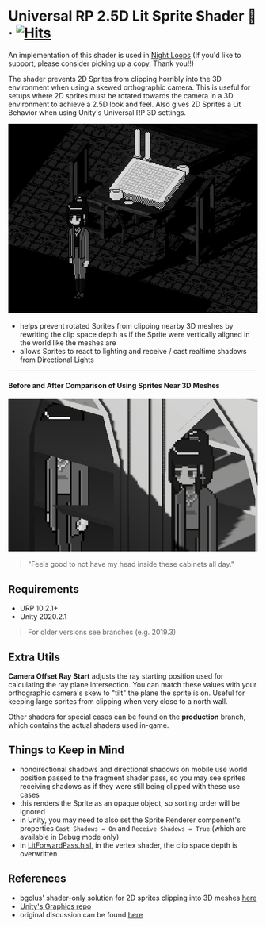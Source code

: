 # Universal RP 2.5D Lit Sprite Shader 🖤 &middot; [![Hits](https://hits.seeyoufarm.com/api/count/incr/badge.svg?url=https%3A%2F%2Fgithub.com%2Fluo-boa%2Funity-URP-2.5D-lit-shader&count_bg=%2379C83D&title_bg=%23555555&icon=&icon_color=%23E7E7E7&title=hits&edge_flat=false)](https://hits.seeyoufarm.com)

An implementation of this shader is used in [Night Loops](https://store.steampowered.com/app/1826060/Night_Loops/) (If you'd like to support, please consider picking up a copy. Thank you!!)

The shader prevents 2D Sprites from clipping horribly into the 3D environment when using a skewed orthographic camera. This is useful for setups where 2D sprites must be rotated towards the camera in a 3D environment to achieve a 2.5D look and feel. Also gives 2D Sprites a Lit Behavior when using Unity's Universal RP 3D settings.

![Shader Demo Pic](/Assets/demo_0.jpg)

* helps prevent rotated Sprites from clipping nearby 3D meshes by rewriting the clip space depth as if the Sprite were vertically aligned in the world like the meshes are
* allows Sprites to react to lighting and receive / cast realtime shadows from Directional Lights

***
#### Before and After Comparison of Using Sprites Near 3D Meshes
![Comparison](/Assets/demo_1.png)
> "Feels good to not have my head inside these cabinets all day."

## Requirements
* URP 10.2.1+
* Unity 2020.2.1

> For older versions see branches (e.g. 2019.3)

## Extra Utils

__Camera Offset Ray Start__ adjusts the ray starting position used for calculating the ray plane intersection. You can match these values with your orthographic camera's skew to "tilt" the plane the sprite is on. Useful for keeping large sprites from clipping when very close to a north wall.

Other shaders for special cases can be found on the __production__ branch, which contains the actual shaders used in-game.

## Things to Keep in Mind

* nondirectional shadows and directional shadows on mobile use world position passed to the fragment shader pass, so you may see sprites receiving shadows as if they were still being clipped with these use cases
* this renders the Sprite as an opaque object, so sorting order will be ignored
* in Unity, you may need to also set the Sprite Renderer component's properties `Cast Shadows = On` and `Receive Shadows = True` (which are available in Debug mode only)
* in [LitForwardPass.hlsl](https://github.com/strawberryjamnbutter/unity-URP-2.5D-lit-shader/blob/main/LitForwardPass.hlsl), in the vertex shader, the clip space depth is overwritten

## References

* bgolus' shader-only solution for 2D sprites clipping into 3D meshes [here](https://forum.unity.com/threads/problem-solving-2d-billboard-sprites-clipping-into-3d-environment.680374/)
* [Unity's Graphics repo](https://github.com/Unity-Technologies/Graphics/tree/master)
* original discussion can be found [here](https://forum.unity.com/threads/2d-sprites-to-not-be-clipped-by-3d-meshes-and-have-diffused-lit-sprite-shader-look.1034572/#post-6710353)
